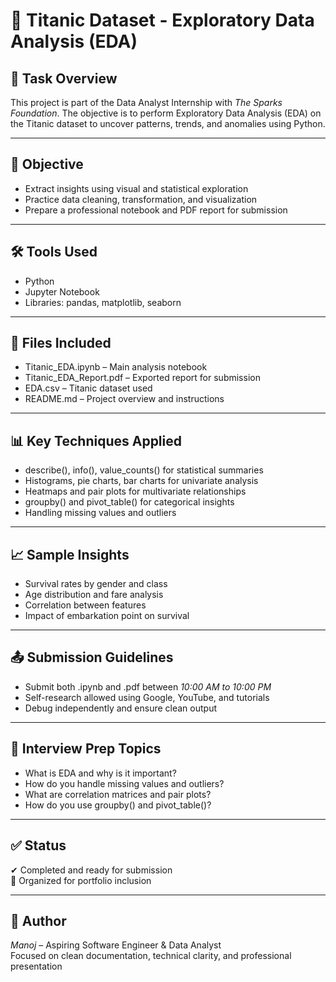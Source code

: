 # 🚢 Titanic Dataset - Exploratory Data Analysis (EDA)

## 📌 Task Overview
This project is part of the Data Analyst Internship with *The Sparks Foundation*. The objective is to perform Exploratory Data Analysis (EDA) on the Titanic dataset to uncover patterns, trends, and anomalies using Python.

---

## 🎯 Objective
- Extract insights using visual and statistical exploration
- Practice data cleaning, transformation, and visualization
- Prepare a professional notebook and PDF report for submission

---

## 🛠 Tools Used
- Python
- Jupyter Notebook
- Libraries: pandas, matplotlib, seaborn

---

## 📂 Files Included
- Titanic_EDA.ipynb – Main analysis notebook
- Titanic_EDA_Report.pdf – Exported report for submission
- EDA.csv – Titanic dataset used
- README.md – Project overview and instructions

---

## 📊 Key Techniques Applied
- describe(), info(), value_counts() for statistical summaries
- Histograms, pie charts, bar charts for univariate analysis
- Heatmaps and pair plots for multivariate relationships
- groupby() and pivot_table() for categorical insights
- Handling missing values and outliers

---

## 📈 Sample Insights
- Survival rates by gender and class
- Age distribution and fare analysis
- Correlation between features
- Impact of embarkation point on survival

---

## 📤 Submission Guidelines
- Submit both .ipynb and .pdf between *10:00 AM to 10:00 PM*
- Self-research allowed using Google, YouTube, and tutorials
- Debug independently and ensure clean output

---

## 🧠 Interview Prep Topics
- What is EDA and why is it important?
- How do you handle missing values and outliers?
- What are correlation matrices and pair plots?
- How do you use groupby() and pivot_table()?

---

## ✅ Status
✔ Completed and ready for submission  
📁 Organized for portfolio inclusion

---

## 🙋 Author
*Manoj* – Aspiring Software Engineer & Data Analyst  
Focused on clean documentation, technical clarity, and professional presentation